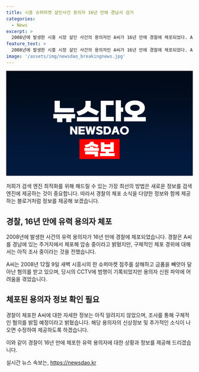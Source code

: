 ```yaml
---
title: 시흥 슈퍼마켓 살인사건 용의자 16년 만에 경남서 검거
categories:
  - News
excerpt: >
  2008년에 발생한 시흥 시장 살인 사건의 용의자인 A씨가 16년 만에 경찰에 체포되었다. A씨는 슈퍼마켓 점주를 침입해 흉기로 살해하고 도망친 혐의를 받고 있으며, 당시 CCTV에 범행이 기록되었지만 용의자 파악에 어려움을 겪어 미제 사건으로 남았다. 경찰은 A씨를 체포 후 구체적인 혐의를 조사할 예정이라고 전했다.
feature_text: >
  2008년에 발생한 시흥 시장 살인 사건의 용의자인 A씨가 16년 만에 경찰에 체포되었다. A씨는 슈퍼마켓 점주를 침입해 흉기로 살해하고 도망친 혐의를 받고 있으며, 당시 CCTV에 범행이 기록되었지만 용의자 파악에 어려움을 겪어 미제 사건으로 남았다. 경찰은 A씨를 체포 후 구체적인 혐의를 조사할 예정이라고 전했다.
image: '/assets/img/newsdao_breakingnews.jpg'
---
```


<p><img src="/assets/img/newsdao_breakingnews.jpg" alt="pcversion 속보" /></p>

<p>저희가 검색 엔진 최적화를 위해 해드릴 수 있는 가장 최선의 방법은 새로운 정보를 검색 엔진에 제공하는 것이 중요합니다. 따라서 경찰의 체포 소식을 다양한 정보와 함께 제공하는 블로거처럼 정보를 제공해 보겠습니다.</p>

<h2 data-ke-size="size26">경찰, 16년 만에 유력 용의자 체포</h2>

<p data-ke-size="size16">2008년에 발생한 사건의 유력 용의자가 16년 만에 경찰에 체포되었습니다. 경찰은 A씨를 경남에 있는 주거지에서 체포해 압송 중이라고 밝혔지만, 구체적인 체포 경위에 대해서는 아직 조사 중이라는 것을 전했습니다.</p>

<p data-ke-size="size16">A씨는 2008년 12월 9일 새벽 시흥시의 한 슈퍼마켓 점주를 살해하고 금품을 빼앗아 달아난 혐의를 받고 있으며, 당시의 CCTV에 범행이 기록되었지만 용의자 신원 파악에 어려움을 겪었습니다.</p>

<h2 data-ke-size="size26">체포된 용의자 정보 확인 필요</h2>

<p data-ke-size="size16">경찰이 체포한 A씨에 대한 자세한 정보는 아직 알려지지 않았으며, 조사를 통해 구체적인 혐의를 밝힐 예정이라고 밝혔습니다. 해당 용의자의 신상정보 및 추가적인 소식이 나오면 수정하여 제공하도록 하겠습니다.</p>

<p>이와 같이 경찰이 16년 만에 체포한 유력 용의자에 대한 상황과 정보를 제공해 드리겠습니다.</p>
실시간 뉴스 속보는, <a href="https://newsdao.kr" rel="dofollow">https://newsdao.kr</a>


